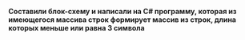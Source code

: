 **Составили блок-схему и написали на C# программу, которая из имеющегося массива строк формирует массив из строк, длина которых меньше или равна 3 символа**